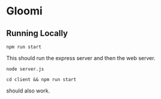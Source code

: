 # Gloomi

## Running Locally

```
npm run start
```

This should run the express server and then the web server.

```
node server.js
```

```
cd client && npm run start
```

should also work.
